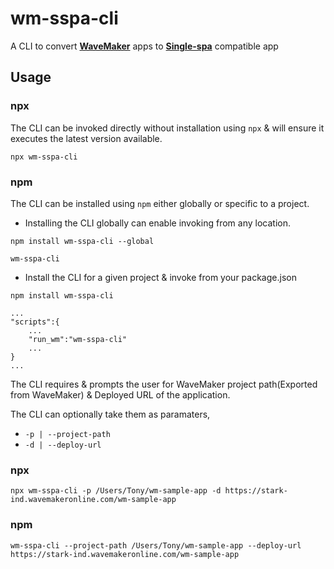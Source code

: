 # wm-sspa-cli
A CLI to convert [**WaveMaker**](https://www.wavemakeronline.com/) apps to [**Single-spa**](https://single-spa.js.org/) compatible app

## Usage
### **npx**
The CLI can be invoked directly without installation using `npx` & 
will ensure it executes the latest version available.
```
npx wm-sspa-cli
```

### **npm**
The CLI can be installed using `npm` either globally or specific to a project.
* Installing the CLI globally can enable invoking from any location.
```
npm install wm-sspa-cli --global
```
```
wm-sspa-cli
```
*  Install the CLI for a given project & invoke from your package.json
```
npm install wm-sspa-cli
```
```
...
"scripts":{
    ...
    "run_wm":"wm-sspa-cli"
    ...
}
...
```

The CLI requires & prompts the user for WaveMaker project path(Exported from WaveMaker) & Deployed URL of the application.

The CLI can optionally take them as paramaters,
* `-p | --project-path`
* `-d | --deploy-url`



### **npx**
```
npx wm-sspa-cli -p /Users/Tony/wm-sample-app -d https://stark-ind.wavemakeronline.com/wm-sample-app
```
### **npm**
```
wm-sspa-cli --project-path /Users/Tony/wm-sample-app --deploy-url https://stark-ind.wavemakeronline.com/wm-sample-app
```





